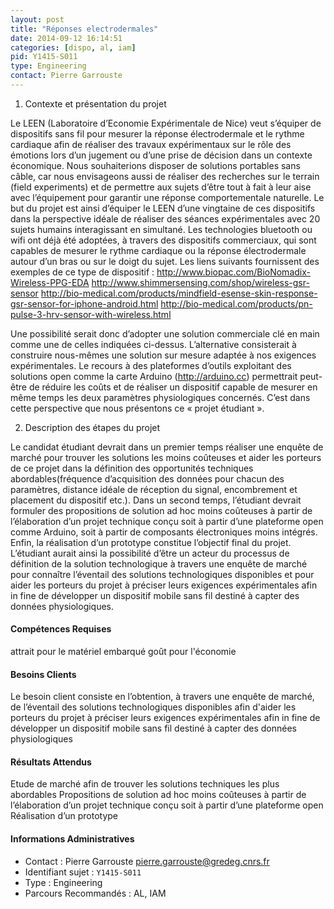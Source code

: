 ```yaml
---
layout: post
title: "Réponses electrodermales"
date: 2014-09-12 16:14:51
categories: [dispo, al, iam]
pid: Y1415-S011
type: Engineering
contact: Pierre Garrouste
---
```

       
1. Contexte et présentation du projet

Le LEEN (Laboratoire d’Economie Expérimentale de Nice) veut s’équiper de dispositifs sans fil pour mesurer la réponse électrodermale et le rythme cardiaque  afin de réaliser des travaux expérimentaux sur le rôle des émotions lors d’un jugement ou d’une prise de décision dans un contexte économique. Nous souhaiterions disposer de solutions portables sans câble, car nous envisageons aussi de réaliser des recherches sur le terrain (field experiments) et de permettre aux sujets d’être tout à fait à leur aise avec l’équipement pour garantir une réponse comportementale naturelle.
Le but du projet est ainsi d’équiper le LEEN d’une vingtaine de ces dispositifs dans la perspective idéale de réaliser des séances expérimentales avec 20 sujets humains interagissant en simultané.
Les technologies bluetooth ou wifi ont déjà été adoptées, à travers des dispositifs commerciaux, qui sont capables de mesurer le rythme cardiaque ou la réponse électrodermale autour d’un bras ou sur le doigt du sujet. Les liens suivants fournissent des exemples de ce type de dispositif :
http://www.biopac.com/BioNomadix-Wireless-PPG-EDA
http://www.shimmersensing.com/shop/wireless-gsr-sensor
http://bio-medical.com/products/mindfield-esense-skin-response-gsr-sensor-for-iphone-android.html
http://bio-medical.com/products/pn-pulse-3-hrv-sensor-with-wireless.html

Une possibilité serait donc d’adopter une solution commerciale clé en main comme une de celles indiquées ci-dessus. L’alternative consisterait à construire nous-mêmes une solution sur mesure adaptée à nos exigences expérimentales. Le recours à des plateformes d’outils exploitant des solutions open comme la carte Arduino (http://arduino.cc) permettrait peut-être de réduire les coûts et de réaliser un dispositif capable de mesurer en même temps les deux paramètres physiologiques concernés. C’est dans cette perspective que nous présentons ce « projet étudiant ».

2. Description des étapes du projet

Le candidat étudiant devrait dans un premier temps réaliser une enquête de marché pour trouver les solutions les moins coûteuses et aider les porteurs de ce projet dans la définition des opportunités techniques abordables(fréquence d’acquisition des données pour chacun des paramètres, distance idéale de réception du signal, encombrement et placement du dispositif etc.). Dans un second temps, l’étudiant devrait formuler des propositions de solution ad hoc moins coûteuses à partir de l’élaboration d’un projet technique conçu soit à partir d’une plateforme open comme Arduino, soit à partir de composants électroniques moins intégrés. Enfin, la réalisation d’un prototype constitue l’objectif final du projet. 
L’étudiant aurait ainsi la possibilité d’être un acteur du processus de définition de la solution technologique à travers une enquête de marché pour connaître l’éventail des solutions technologiques disponibles et pour aider les porteurs du projet à préciser leurs exigences expérimentales afin in fine de développer un dispositif mobile sans fil destiné à capter des données physiologiques.

#### Compétences Requises
attrait pour le matériel embarqué
goût pour l'économie


#### Besoins Clients
Le besoin client consiste en l’obtention, à travers une enquête de marché, de l’éventail des solutions technologiques disponibles afin d'aider les porteurs du projet à préciser leurs exigences expérimentales afin in fine de développer un dispositif mobile sans fil destiné à capter des données physiologiques

#### Résultats Attendus
Etude de marché afin de trouver les solutions techniques les plus abordables
Propositions de solution ad hoc moins coûteuses à partir de l’élaboration d’un projet technique conçu soit à partir d’une plateforme open
Réalisation d’un prototype
     

#### Informations Administratives
  * Contact : Pierre Garrouste <pierre.garrouste@gredeg.cnrs.fr>
  * Identifiant sujet : `Y1415-S011`
  * Type : Engineering
  * Parcours Recommandés : AL, IAM
     